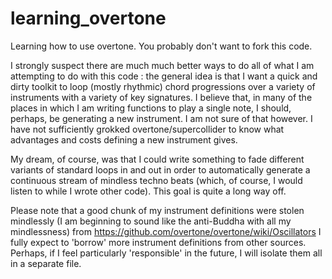 learning_overtone
=================

Learning how to use overtone.  You probably don't want to fork this
code.

I strongly suspect there are much much better ways to do all of
what I am attempting to do with this code : the general idea is that I
want a quick and dirty toolkit to loop (mostly rhythmic) chord
progressions over a variety of instruments with a variety of key
signatures.  I believe that, in many of the places in which I am
writing functions to play a single note, I should, perhaps, be
generating a new instrument.  I am not sure of that however.  I have
not sufficiently grokked overtone/supercollider to know what
advantages and costs defining a new instrument gives.

My dream, of course, was that I could write something to fade
different variants of standard loops in and out in order to
automatically generate a continuous stream of mindless techno beats
(which, of course, I would listen to while I wrote other code).  This
goal is quite a long way off.

Please note that a good chunk of my instrument definitions were stolen
mindlessly (I am beginning to sound like the anti-Buddha with all my
mindlessness) from
https://github.com/overtone/overtone/wiki/Oscillators
I fully expect to 'borrow' more instrument definitions from other
sources.  Perhaps, if I feel particularly 'responsible' in the future,
I will isolate them all in a separate file.
